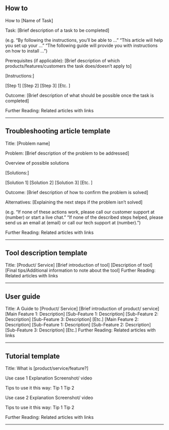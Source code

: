 
## How to

How to [Name of Task]

Task: [Brief description of a task to be completed]

(e.g. “By following the instructions, you’ll be able to …”
“This article will help you set up your …”
“The following guide will provide you with instructions on how to install …”)

Prerequisites (if applicable): [Brief description of which products/features/customers the task does/doesn’t apply to]

[Instructions:]

[Step 1]
[Step 2]
[Step 3]
[Etc. ]

Outcome: [Brief description of what should be possible once the task is completed]

Further Reading:
Related articles with links

---

## Troubleshooting article template

Title: [Problem name]

Problem: [Brief description of the problem to be addressed]

Overview of possible solutions

[Solutions:]

[Solution 1]
[Solution 2]
[Solution 3]
[Etc. ]

Outcome: [Brief description of how to confirm the problem is solved]

Alternatives: [Explaining the next steps if the problem isn’t solved]

(e.g. “If none of these actions work, please call our customer support at (number) or start a live chat.”
“If none of the described steps helped, please send us an email at (email) or call our tech support at (number).”)

Further Reading:
Related articles with links

---

## Tool description template

Title: [Product/ Service]
[Brief introduction of tool]
[Description of tool]
[Final tips/Additional information to note about the tool]
Further Reading: Related articles with links


---


## User guide


Title: A Guide to [Product/ Service]
[Brief introduction of product/ service]
[Main Feature 1: Description]
[Sub-Feature 1: Description]
[Sub-Feature 2: Description]
[Sub-Feature 3: Description]
[Etc.]
[Main Feature 2: Description]
[Sub-Feature 1: Description]
[Sub-Feature 2: Description]
[Sub-Feature 3: Description]
[Etc.]
Further Reading:
Related articles with links

---

## Tutorial template


Title: What is [product/service/feature?]

Use case 1
Explanation
Screenshot/ video

Tips to use it this way:
Tip 1
Tip 2

Use case 2
Explanation
Screenshot/ video

Tips to use it this way:
Tip 1
Tip 2

Further Reading:
Related articles with links

---
